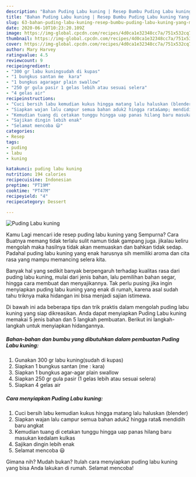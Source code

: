 ```yaml
---
description: "Bahan Puding Labu kuning | Resep Bumbu Puding Labu kuning Yang Mudah Dan Praktis"
title: "Bahan Puding Labu kuning | Resep Bumbu Puding Labu kuning Yang Mudah Dan Praktis"
slug: 63-bahan-puding-labu-kuning-resep-bumbu-puding-labu-kuning-yang-mudah-dan-praktis
date: 2020-06-10T10:23:20.109Z
image: https://img-global.cpcdn.com/recipes/4d0ca1e32348cc7a/751x532cq70/puding-labu-kuning-foto-resep-utama.jpg
thumbnail: https://img-global.cpcdn.com/recipes/4d0ca1e32348cc7a/751x532cq70/puding-labu-kuning-foto-resep-utama.jpg
cover: https://img-global.cpcdn.com/recipes/4d0ca1e32348cc7a/751x532cq70/puding-labu-kuning-foto-resep-utama.jpg
author: Mary Harvey
ratingvalue: 4.5
reviewcount: 9
recipeingredient:
- "300 gr labu kuningsudah di kupas"
- "1 bungkus santan me  kara"
- "1 bungkus agaragar plain swallow"
- "250 gr gula pasir 1 gelas lebih atau sesuai selera"
- "4 gelas air"
recipeinstructions:
- "Cuci bersih labu kemudian kukus hingga matang lalu haluskan (blender)"
- "Siapkan wajan lalu campur semua bahan aduk2 hingga rata&amp; mendidih baru angkat"
- "Kemudian tuang di cetakan tunggu hingga uap panas hilang baru masukan kedalam kulkas"
- "Sajikan dingin lebih enak"
- "Selamat mencoba 😃"
categories:
- Resep
tags:
- puding
- labu
- kuning

katakunci: puding labu kuning 
nutrition: 194 calories
recipecuisine: Indonesian
preptime: "PT19M"
cooktime: "PT47M"
recipeyield: "4"
recipecategory: Dessert

---
```



![Puding Labu kuning](https://img-global.cpcdn.com/recipes/4d0ca1e32348cc7a/751x532cq70/puding-labu-kuning-foto-resep-utama.jpg)

Kamu Lagi mencari ide resep puding labu kuning yang Sempurna? Cara Buatnya memang tidak terlalu sulit namun tidak gampang juga. jikalau keliru mengolah maka hasilnya tidak akan memuaskan dan bahkan tidak sedap. Padahal puding labu kuning yang enak harusnya sih memiliki aroma dan cita rasa yang mampu memancing selera kita.

Banyak hal yang sedikit banyak berpengaruh terhadap kualitas rasa dari puding labu kuning, mulai dari jenis bahan, lalu pemilihan bahan segar, hingga cara membuat dan menyajikannya. Tak perlu pusing jika ingin menyiapkan puding labu kuning yang enak di rumah, karena asal sudah tahu triknya maka hidangan ini bisa menjadi sajian istimewa.




Di bawah ini ada beberapa tips dan trik praktis dalam mengolah puding labu kuning yang siap dikreasikan. Anda dapat menyiapkan Puding Labu kuning memakai 5 jenis bahan dan 5 langkah pembuatan. Berikut ini langkah-langkah untuk menyiapkan hidangannya.

<!--inarticleads1-->

##### Bahan-bahan dan bumbu yang dibutuhkan dalam pembuatan Puding Labu kuning:

1. Gunakan 300 gr labu kuning(sudah di kupas)
1. Siapkan 1 bungkus santan (me : kara)
1. Siapkan 1 bungkus agar-agar plain swallow
1. Siapkan 250 gr gula pasir (1 gelas lebih atau sesuai selera)
1. Siapkan 4 gelas air




<!--inarticleads2-->

##### Cara menyiapkan Puding Labu kuning:

1. Cuci bersih labu kemudian kukus hingga matang lalu haluskan (blender)
1. Siapkan wajan lalu campur semua bahan aduk2 hingga rata&amp; mendidih baru angkat
1. Kemudian tuang di cetakan tunggu hingga uap panas hilang baru masukan kedalam kulkas
1. Sajikan dingin lebih enak
1. Selamat mencoba 😃




Gimana nih? Mudah bukan? Itulah cara menyiapkan puding labu kuning yang bisa Anda lakukan di rumah. Selamat mencoba!
